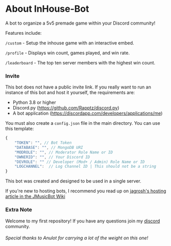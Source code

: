 # About InHouse-Bot
A bot to organize a 5v5 premade game within your Discord community!

Features include:

`/custom` - Setup the inhouse game with an interactive embed.

`/profile` - Displays win count, games played, and win rate.

`/leaderboard` - The top ten server members with the highest win count.


### Invite
This bot does not have a public invite link. If you really want to run an instance of this bot and host it yourself, the requirements are:
* Python 3.8 or higher
* Discord.py (https://github.com/Rapptz/discord.py)
* A bot application (https://discordapp.com/developers/applications/me)

You must also create a `config.json` file in the main directory. You can use this template:
```javascript
{
    "TOKEN": "", // Bot Token
    "DATABASE": "", // MongoDB URI 
    "MODROLE": "", // Moderator Role Name or ID
    "OWNERID": "", // Your Discord ID
    "DEVROLE": "" // Developer (Mod+ / Admin) Role Name or ID
    "LOGCHANNEL":  // Log Channel ID | This should not be a string
}
```
This bot was created and designed to be used in a single server. 

If you're new to hosting bots, I recommend you read up on [jagrosh's hosting article in the JMusicBot Wiki](https://jmusicbot.com/hosting/)

### Extra Note
Welcome to my first repository! If you have any questions join my [discord](https://discord.gg/UQqJGH8J3Z) community.


###### Special thanks to Anulot for carrying a lot of the weight on this one!




